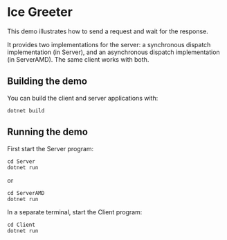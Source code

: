 # Ice Greeter

This demo illustrates how to send a request and wait for the response.

It provides two implementations for the server: a synchronous dispatch implementation (in Server), and an asynchronous
dispatch implementation (in ServerAMD). The same client works with both.

## Building the demo

You can build the client and server applications with:

```shell
dotnet build
```

## Running the demo

First start the Server program:

```shell
cd Server
dotnet run
```

or

```shell
cd ServerAMD
dotnet run
```

In a separate terminal, start the Client program:

```shell
cd Client
dotnet run
```
